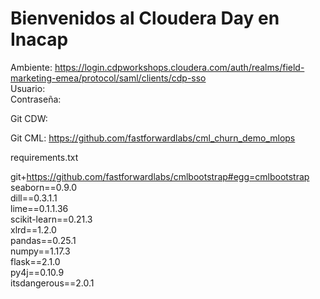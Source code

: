 # Bienvenidos al Cloudera Day en Inacap

Ambiente: https://login.cdpworkshops.cloudera.com/auth/realms/field-marketing-emea/protocol/saml/clients/cdp-sso  
Usuario:  
Contraseña:  


Git CDW:  

Git CML:  https://github.com/fastforwardlabs/cml_churn_demo_mlops  

requirements.txt  

git+https://github.com/fastforwardlabs/cmlbootstrap#egg=cmlbootstrap  
seaborn==0.9.0  
dill==0.3.1.1   
lime==0.1.1.36   
scikit-learn==0.21.3   
xlrd==1.2.0  
pandas==0.25.1  
numpy==1.17.3  
flask==2.1.0  
py4j==0.10.9  
itsdangerous==2.0.1  

